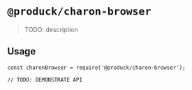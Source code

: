 # `@produck/charon-browser`

> TODO: description

## Usage

```
const charonBrowser = require('@produck/charon-browser');

// TODO: DEMONSTRATE API
```
